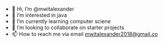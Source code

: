 - 👋 Hi, I’m @mwitalexander
- 👀 I’m interested in java
- 🌱 I’m currently learning computer sciene
- 💞️ I’m looking to collaborate on starter projects
- 📫 How to reach me via email mwitalexander2018@gmail.co

<!---
mwitalexander/mwitalexander is a ✨ special ✨ repository because its `README.md` (this file) appears on your GitHub profile.
You can click the Preview link to take a look at your changes.
--->
